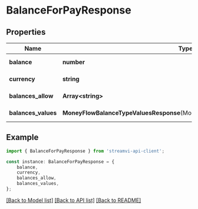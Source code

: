 # BalanceForPayResponse


## Properties

Name | Type | Description | Notes
------------ | ------------- | ------------- | -------------
**balance** | **number** | Balance | [default to undefined]
**currency** | **string** | Currency | [default to undefined]
**balances_allow** | **Array&lt;string&gt;** | Allowed balances | [default to undefined]
**balances_values** | **MoneyFlowBalanceTypeValuesResponse**(MoneyFlowBalanceTypeValuesResponse.md) | Balances values | [default to undefined]

## Example

```typescript
import { BalanceForPayResponse } from 'streamvi-api-client';

const instance: BalanceForPayResponse = {
    balance,
    currency,
    balances_allow,
    balances_values,
};
```

[[Back to Model list]](../README.md#documentation-for-models) [[Back to API list]](../README.md#documentation-for-api-endpoints) [[Back to README]](../README.md)
